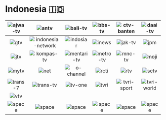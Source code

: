# Indonesia 🇮🇩

| ![ajwa-tv] | ![antv] | ![bali-tv] | ![bbs-tv] | ![ctv-banten] | ![daai-tv] |
|:---:|:---:|:---:|:---:|:---:|:---:|
| ![gtv] | ![indonesia-network] | ![indosiar] | ![inews] | ![jak-tv] | ![jpm] |
| ![jtv] | ![kompas-tv] | ![mentari-tv] | ![metro-tv] | ![mnc-tv] | ![moji] |
| ![mytv] | ![net] | ![o-channel] | ![rcti] | ![rtv] | ![sctv] |
| ![trans-7] | ![trans-tv] | ![tv-one] | ![tvri] | ![tvri-sport] | ![tvri-world] |
| ![vtv] |  |  |  |  |  |
| ![space] | ![space] | ![space] | ![space] | ![space] | ![space] |

[ajwa-tv]:https://raw.githubusercontent.com/tv-logo/tv-logos/main/countries/indonesia/ajwa-tv-id.png
[antv]:https://raw.githubusercontent.com/tv-logo/tv-logos/main/countries/indonesia/antv-id.png
[bali-tv]:https://raw.githubusercontent.com/tv-logo/tv-logos/main/countries/indonesia/bali-tv-id.png
[bbs-tv]:https://raw.githubusercontent.com/tv-logo/tv-logos/main/countries/indonesia/bbs-tv-id.png
[ctv-banten]:https://raw.githubusercontent.com/tv-logo/tv-logos/main/countries/indonesia/ctv-banten-id.png
[daai-tv]:https://raw.githubusercontent.com/tv-logo/tv-logos/main/countries/indonesia/daai-tv-id.png
[gtv]:https://raw.githubusercontent.com/tv-logo/tv-logos/main/countries/indonesia/gtv-id.png
[indonesia-network]:https://raw.githubusercontent.com/tv-logo/tv-logos/main/countries/indonesia/indonesia-network-id.png
[indosiar]:https://raw.githubusercontent.com/tv-logo/tv-logos/main/countries/indonesia/indosiar-id.png
[inews]:https://raw.githubusercontent.com/tv-logo/tv-logos/main/countries/indonesia/inews-id.png
[jak-tv]:https://raw.githubusercontent.com/tv-logo/tv-logos/main/countries/indonesia/jak-tv-id.png
[jpm]:https://raw.githubusercontent.com/tv-logo/tv-logos/main/countries/indonesia/jpm-id.png
[jtv]:https://raw.githubusercontent.com/tv-logo/tv-logos/main/countries/indonesia/jtv-id.png
[kompas-tv]:https://raw.githubusercontent.com/tv-logo/tv-logos/main/countries/indonesia/kompas-tv-id.png
[mentari-tv]:https://raw.githubusercontent.com/tv-logo/tv-logos/main/countries/indonesia/mentari-tv-id.png
[metro-tv]:https://raw.githubusercontent.com/tv-logo/tv-logos/main/countries/indonesia/metro-tv-id.png
[mnc-tv]:https://raw.githubusercontent.com/tv-logo/tv-logos/main/countries/indonesia/mnc-tv-id.png
[moji]:https://raw.githubusercontent.com/tv-logo/tv-logos/main/countries/indonesia/moji-id.png
[mytv]:https://raw.githubusercontent.com/tv-logo/tv-logos/main/countries/indonesia/mytv-id.png
[net]:https://raw.githubusercontent.com/tv-logo/tv-logos/main/countries/indonesia/net-id.png
[o-channel]:https://raw.githubusercontent.com/tv-logo/tv-logos/main/countries/indonesia/o-channel-id.png
[rcti]:https://raw.githubusercontent.com/tv-logo/tv-logos/main/countries/indonesia/rcti-id.png
[rtv]:https://raw.githubusercontent.com/tv-logo/tv-logos/main/countries/indonesia/rtv-id.png
[sctv]:https://raw.githubusercontent.com/tv-logo/tv-logos/main/countries/indonesia/sctv-id.png
[trans-7]:https://raw.githubusercontent.com/tv-logo/tv-logos/main/countries/indonesia/trans-7-id.png
[trans-tv]:https://raw.githubusercontent.com/tv-logo/tv-logos/main/countries/indonesia/trans-tv-id.png
[tv-one]:https://raw.githubusercontent.com/tv-logo/tv-logos/main/countries/indonesia/tv-one-id.png
[tvri]:https://raw.githubusercontent.com/tv-logo/tv-logos/main/countries/indonesia/tvri-id.png
[tvri-sport]:https://raw.githubusercontent.com/tv-logo/tv-logos/main/countries/indonesia/tvri-sport-id.png
[tvri-world]:https://raw.githubusercontent.com/tv-logo/tv-logos/main/countries/indonesia/tvri-world-id.png
[vtv]:https://raw.githubusercontent.com/tv-logo/tv-logos/main/countries/indonesia/vtv-id.png

[Space]:../../misc/space-1500.png "Space"
